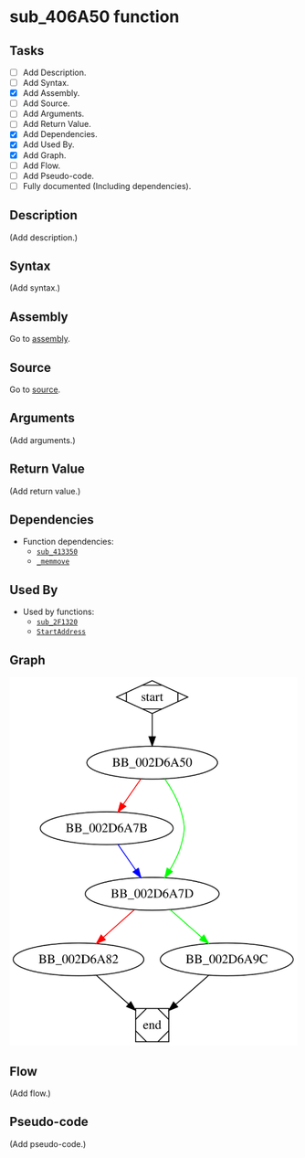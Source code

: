 # sub_406A50 function

## Tasks

- [ ] Add Description.
- [ ] Add Syntax.
- [X] Add Assembly.
- [ ] Add Source.
- [ ] Add Arguments.
- [ ] Add Return Value.
- [X] Add Dependencies.
- [X] Add Used By.
- [X] Add Graph.
- [ ] Add Flow.
- [ ] Add Pseudo-code.
- [ ] Fully documented (Including dependencies).

## Description

(Add description.)

## Syntax

(Add syntax.)

## Assembly

Go to [assembly](../asm/sub_406A50.asm).

## Source

Go to [source](../cc/sub_406A50.cc).

## Arguments

(Add arguments.)

## Return Value

(Add return value.)

## Dependencies

* Function dependencies:
  * [`sub_413350`](sub_413350.md)
  * [`_memmove`](_memmove.md)

## Used By

* Used by functions:
  * [`sub_2F1320`](sub_2F1320.md)
  * [`StartAddress`](StartAddress.md)

## Graph

![sub_406A50 Graph](../svg/sub_406A50.svg "sub_406A50 Graph")

## Flow

(Add flow.)

## Pseudo-code

(Add pseudo-code.)


